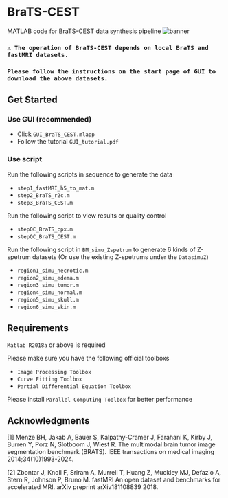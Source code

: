 # BraTS-CEST
MATLAB code for BraTS-CEST data synthesis pipeline
![banner](httpsgithub.com8fanmaoBraTS-CESTblobmainbanner.jpg)

### `⚠️ The operation of BraTS-CEST depends on local BraTS and fastMRI datasets.`
### `Please follow the instructions on the start page of GUI to download the above datasets.`

## Get Started
### Use GUI (recommended) 
- Click `GUI_BraTS_CEST.mlapp` 
- Follow the tutorial `GUI_tutorial.pdf`
  
### Use script 
Run the following scripts in sequence to generate the data
- `step1_fastMRI_h5_to_mat.m`
- `step2_BraTS_r2c.m`
- `step3_BraTS_CEST.m`
  
Run the following script to view results or quality control
- `stepQC_BraTS_cpx.m`
- `stepQC_BraTS_CEST.m`

Run the following script in `BM_simu_Zspetrum` to generate 6 kinds of Z-spetrum datasets
(Or use the existing Z-spetrums under the `DatasimuZ`)
- `region1_simu_necrotic.m`
- `region2_simu_edema.m`
- `region3_simu_tumor.m`
- `region4_simu_normal.m`
- `region5_simu_skull.m`
- `region6_simu_skin.m`

## Requirements
`Matlab R2018a` or above is required

Please make sure you have the following official toolboxs
- `Image Processing Toolbox`
- `Curve Fitting Toolbox`
- `Partial Differential Equation Toolbox`
  
Please install `Parallel Computing Toolbox` for better performance

## Acknowledgments
[1] Menze BH, Jakab A, Bauer S, Kalpathy-Cramer J, Farahani K, Kirby J, Burren Y, Porz N, Slotboom J, Wiest R. The multimodal brain tumor image segmentation benchmark (BRATS). IEEE transactions on medical imaging 2014;34(10)1993-2024.

[2] Zbontar J, Knoll F, Sriram A, Murrell T, Huang Z, Muckley MJ, Defazio A, Stern R, Johnson P, Bruno M. fastMRI An open dataset and benchmarks for accelerated MRI. arXiv preprint arXiv181108839 2018.

   
